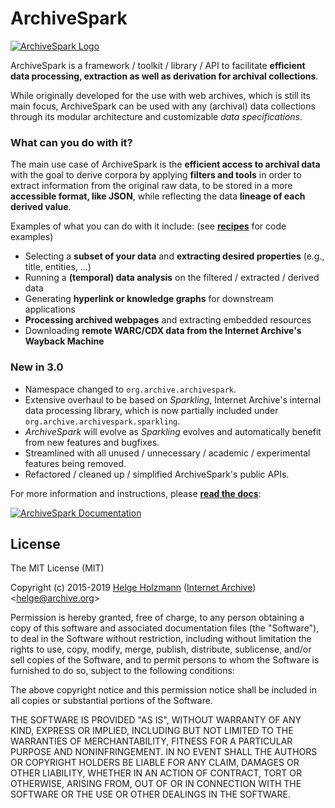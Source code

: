 # ArchiveSpark

[![ArchiveSpark Logo](./logo.png)](https://github.com/helgeho/ArchiveSpark)

ArchiveSpark is a framework / toolkit / library / API to facilitate **efficient data processing, extraction as well as derivation for archival collections**.

While originally developed for the use with web archives, which is still its main focus, ArchiveSpark can be used with any (archival) data collections through its modular architecture and customizable _data specifications_.

### What can you do with it?

The main use case of ArchiveSpark is the **efficient access to archival data** with the goal to derive corpora by applying **filters and tools** in order to extract information from the original raw data, to be stored in a more **accessible format, like JSON**, while reflecting the data **lineage of each derived value**.

Examples of what you can do with it include: (see [**recipes**](docs/Recipes.md) for code examples)

* Selecting a **subset of your data** and **extracting desired properties** (e.g., title, entities, ...)
* Running a **(temporal) data analysis** on the filtered / extracted / derived data
* Generating **hyperlink or knowledge graphs** for downstream applications 
* **Processing archived webpages** and extracting embedded resources
* Downloading **remote WARC/CDX data from the Internet Archive's Wayback Machine**

### New in 3.0

* Namespace changed to `org.archive.archivespark`.
* Extensive overhaul to be based on _Sparkling_, Internet Archive's internal data processing library, which is now partially included under `org.archive.archivespark.sparkling`.
* _ArchiveSpark_ will evolve as _Sparkling_ evolves and automatically benefit from new features and bugfixes.
* Streamlined with all unused / unnecessary / academic / experimental features being removed.
* Refactored / cleaned up / simplified ArchiveSpark's public APIs.

For more information and instructions, please [**read the docs**](docs/README.md):
 
 [![ArchiveSpark Documentation](./docs_button.png)](docs/README.md)

## License

The MIT License (MIT)

Copyright (c) 2015-2019 [Helge Holzmann](http://www.HelgeHolzmann.de) ([Internet Archive](http://www.archive.org)) <[helge@archive.org](mailto:helge@archive.org)>

Permission is hereby granted, free of charge, to any person obtaining a copy
of this software and associated documentation files (the "Software"), to deal
in the Software without restriction, including without limitation the rights
to use, copy, modify, merge, publish, distribute, sublicense, and/or sell
copies of the Software, and to permit persons to whom the Software is
furnished to do so, subject to the following conditions:

The above copyright notice and this permission notice shall be included in all
copies or substantial portions of the Software.

THE SOFTWARE IS PROVIDED "AS IS", WITHOUT WARRANTY OF ANY KIND, EXPRESS OR
IMPLIED, INCLUDING BUT NOT LIMITED TO THE WARRANTIES OF MERCHANTABILITY,
FITNESS FOR A PARTICULAR PURPOSE AND NONINFRINGEMENT. IN NO EVENT SHALL THE
AUTHORS OR COPYRIGHT HOLDERS BE LIABLE FOR ANY CLAIM, DAMAGES OR OTHER
LIABILITY, WHETHER IN AN ACTION OF CONTRACT, TORT OR OTHERWISE, ARISING FROM,
OUT OF OR IN CONNECTION WITH THE SOFTWARE OR THE USE OR OTHER DEALINGS IN THE
SOFTWARE.
